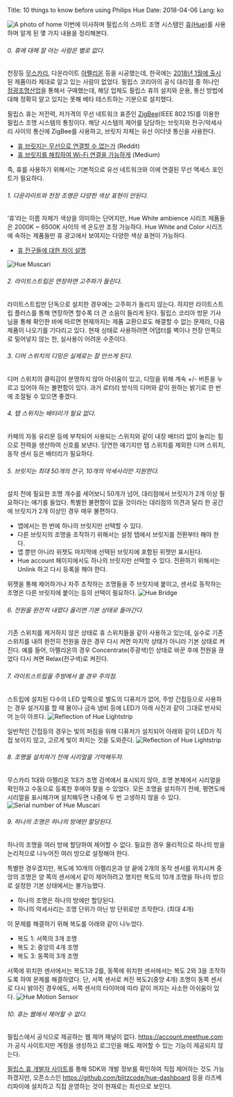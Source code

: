 Title: 10 things to know before using Philips Hue
Date: 2018-04-06
Lang: ko

![A photo of home](./images/2018-04/hue-hallway.jpg)
이번에 이사하며 필립스의 스마트 조명 시스템인 [휴(Hue)](https://www2.meethue.com)를 사용하며 알게 된 몇 가지 내용을 정리해본다.

###### 0. 휴에 대해 잘 아는 사람은 별로 없다.

천장등 [무스카리](http://www.lightnara.com/shop/goods/goods_view.php?goodsno=100032642&category=030),
다운라이트 [아펠리온](http://www.lightnara.com/shop/goods/goods_view.php?goodsno=100032653&category=030) 등을 시공했는데,
한국에는 [2018년 1월에 출시](https://www.bloter.net/archives/299332)된 제품이라 제대로 알고 있는 사람이 없었다. 
필립스 코리아의 공식 대리점 중 하나인 [정광조명산업](http://www.lamp21.co.kr/)을 통해서 구매했는데,
해당 업체도 필립스 휴의 설치와 운용, 통신 방법에 대해 정확히 알고 있지는 못해 베타 테스트하는 기분으로 설치했다.

필립스 휴는 저전력, 저가격의 무선 네트워크 표준인 [ZigBee](http://www.zigbee.org/)(IEEE 802.15)를 이용한 필립스 조명 시스템의 통칭이다.
해당 시스템의 제어를 담당하는 브릿지와 전구/악세사리 사이의 통신에 ZigBee를 사용하고, 브릿지 자체는 유선 이더넷 통신을 사용한다.

- [휴 브릿지는 무선으로 연결할 수 없는가](https://www.reddit.com/r/Hue/comments/4uezvd/can_i_connect_the_hue_bridge_to_router_wirelessly/) (Reddit)
- [휴 브릿지를 해킹하여 Wi-Fi 연결을 가능하게](https://medium.com/@rxseger/enabling-the-hidden-wi-fi-radio-on-the-philips-hue-bridge-2-0-42949f0154e1) (Medium)

즉, 휴를 사용하기 위해서는 기본적으로 유선 네트워크와 이에 연결된 무선 액세스 포인트가 필요하다.


###### 1. 다운라이트와 천장 조명은 다양한 색상 표현이 안된다.

‘휴’라는 이름 자체가 색상을 의미하는 단어지만, Hue White ambience 시리즈 제품들은 2000K ~ 6500K 사이의 색 온도만 조정 가능하다.
Hue White and Color 시리즈에 속하는 제품들만 휴 광고에서 보여지는 다양한 색상 표현이 가능하다.

- [휴 전구들에 대한 차이 설명](https://www.howtogeek.com/248178/the-difference-between-all-of-philips-hue-light-bulbs/)

![Hue Muscari](./images/2018-04/hue-muscari.jpg)


###### 2. 라이트스트립은 연장하면 고주파가 들린다.

라이트스트립만 단독으로 설치한 경우에는 고주파가 들리지 않는다. 하지만 라이트스트립 플러스를 통해 연장하면 할수록 더 큰 소음이 들리게 된다.
필립스 코리아 방문 기사님을 통해 확인한 바에 따르면 현재까지는 제품 교환으로도 해결할 수 없는 문제라, 다음 제품이 나오기를 기다리고 있다.
현재 상태로 사용하려면 어댑터를 벽이나 천장 안쪽으로 밀어넣지 않는 한, 실사용이 어려운 수준이다.


###### 3. 디머 스위치의 디밍은 실제로는 잘 안쓰게 된다.

디머 스위치의 클릭감이 분명하지 않아 아쉬움이 있고, 디밍을 위해 계속 +/- 버튼을 누르고 있어야 하는 불편함이 있다.
과거 로터리 방식의 디머와 같이 원하는 밝기로 한 번에 조절될 수 있으면 좋겠다.


###### 4. 탭 스위치는 배터리가 필요 없다.

카페의 자동 유리문 등에 부착되어 사용되는 스위치와 같이 내장 배터리 없이 눌리는 힘으로 전력을 생산하여 신호를 보낸다.
당연한 얘기지만 탭 스위치를 제외한 디머 스위치, 동작 센서 등은 배터리가 필요하다.


###### 5. 브릿지는 최대 50개의 전구, 10개의 악세사리만 지원한다.

설치 전에 필요한 조명 개수를 세어보니 50개가 넘어, 대리점에서 브릿지가 2개 이상 필요하다는 얘기를 들었다.
특별한 불편함이 없을 것이라는 대리점의 의견과 달리 한 공간에 브릿지가 2개 이상인 경우 매우 불편하다.

- 앱에서는 한 번에 하나의 브릿지만 선택할 수 있다.
- 다른 브릿지의 조명을 조작하기 위해서는 설정 탭에서 브릿지를 전환부터 해야 한다.
- 앱 뿐만 아니라 위젯도 마지막에 선택된 브릿지에 포함된 위젯만 표시된다.
- Hue account 페이지에서도 하나의 브릿지만 선택할 수 있다. 전환하기 위해서는 Unlink 하고 다시 등록을 해야 한다.

위젯을 통해 제어하거나 자주 조작하는 조명들을 주 브릿지에 붙이고, 센서로 동작하는 조명은 다른 브릿지에 붙이는 등의 선택이 필요하다.
![Hue Bridge](./images/2018-04/hue-bridge.jpg)


###### 6. 전원을 완전히 내렸다 올리면 기본 상태로 돌아간다.

기존 스위치를 제거하지 않은 상태로 휴 스위치들을 같이 사용하고 있는데,
실수로 기존 스위치를 내려 완전히 전원을 끊은 경우 다시 켜면 마지막 상태가 아니라 기본 상태로 켜진다.
예를 들어, 아펠리온의 경우 Concentrate(주광색)인 상태로 바꾼 후에 전원을 끊었다 다시 켜면 Relax(전구색)로 켜진다.


###### 7. 라이트스트립을 주방에서 쓸 경우 주의점.

스트립에 설치된 다수의 LED 앞쪽으로 별도의 디퓨저가 없어, 주방 간접등으로 사용하는 경우
설거지를 할 때 물이나 금속 냄비 등에 LED가 아래 사진과 같이 그대로 반사되어 눈이 아프다.
![Reflection of Hue Lightstrip](./images/2018-04/hue-lightstrip-reflect.jpg)

일반적인 간접등의 경우는 빛의 퍼짐을 위해 디퓨저가 설치되어 아래와 같이 LED가 직접 보이지 않고, 고르게 빛이 퍼지는 것을 도와준다.
![Reflection of Hue Lightstrip](./images/2018-04/hue-otherstrip.jpg)


###### 8. 조명을 설치하기 전에 시리얼을 기억해두자.

무스카리 1대와 아펠리온 1대가 조명 검색에서 표시되지 않아, 조명 본체에서 시리얼을 확인하고 수동으로 등록한 후에야 찾을 수 있었다.
모든 조명을 설치하기 전에, 평면도에 시리얼을 표시해가며 설치해두면 나중에 두 번 고생하지 않을 수 있다.
![Serial number of Hue Muscari](./images/2018-04/hue-muscari-serial.jpg)


###### 9. 하나의 조명은 하나의 방에만 할당된다.

하나의 조명을 여러 방에 할당하여 제어할 수 없다. 필요한 경우 물리적으로 하나의 방을 논리적으로 나누어진 여러 방으로 설정해야 한다.

특별한 경우겠지만, 복도에 10개의 아펠리온과 양 끝에 2개의 동작 센서를 위치시켜
중앙의 조명은 양 쪽의 센서에서 같이 제어하려고 했지만 복도의 10개 조명을 하나의 방으로 설정한 기본 상태에서는 불가능했다.

- 하나의 조명은 하나의 방에만 할당된다.
- 하나의 악세사리는 조명 단위가 아닌 방 단위로만 조작한다. (최대 4개)

이 문제를 해결하기 위해 복도를 아래와 같이 나누었다.

- 복도 1: 서쪽의 3개 조명 
- 복도 2: 중앙의 4개 조명 
- 복도 3: 동쪽의 3개 조명

서쪽에 위치한 센서에서는 복도1과 2를, 동쪽에 위치한 센서에서는 복도 2와 3을 조작하도록 하여 문제를 해결하였다.
단, 서쪽 센서로 켜진 복도2(중앙 4개) 조명이 동쪽 센서로 다시 밝아진 경우에도, 서쪽 센서의 타이머에 따라 같이 꺼지는 사소한 아쉬움이 있다.
![Hue Motion Sensor](./images/2018-04/hue-motionsensor.jpg)


###### 10. 휴는 웹에서 제어할 수 없다.

필립스에서 공식으로 제공하는 웹 제어 패널이 없다.
<https://account.meethue.com>가 공식 사이트지만 계정을 생성하고 로그인을 해도 제어할 수 있는 기능이 제공되지 않는다.

[필립스 휴 개발자 사이트](https://developers.meethue.com/)를 통해 SDK와 개발 정보를 확인하여 직접 제어하는 것도 가능하겠지만,
오픈소스인 <https://github.com/blitzcode/hue-dashboard> 등을 라즈베리파이에 설치하고 직접 운영하는 것이 현재로는 최선으로 보인다.

